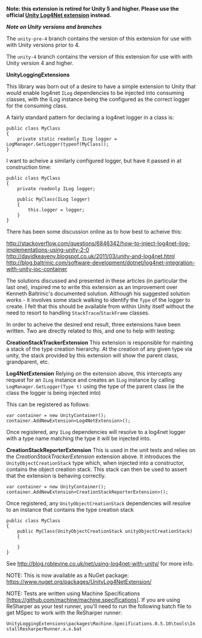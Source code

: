 **Note: this extension is retired for Unity 5 and higher. Please use the official [Unity Log4Net extension](https://github.com/unitycontainer/log4net) instead.**

***Note on Unity versions and branches***

The `unity-pre-4` branch contains the version of this extension for use with with Unity versions prior to 4.

The `unity-4` branch contains the version of this extension for use with with Unity version 4 and higher.

**UnityLoggingExtensions**

This library was born out of a desire to have a simple extension to Unity that would enable log4net `ILog` dependencies to be injected into consuming classes, with the ILog instance being the configured as the correct logger for the consuming class.

A fairly standard pattern for declaring a log4net logger in a class is:

    public class MyClass
    {
        private static readonly ILog logger = LogManager.GetLogger(typeof(MyClass));
    }
    
I want to acheive a similarly configured logger, but have it passed in at construction time:

    public class MyClass
    {
        private readonly ILog logger;
        
        public MyClass(ILog logger)
        {
            this.logger = logger;
        }
    }
    
There has been some discussion online as to how best to acheive this:

http://stackoverflow.com/questions/6846342/how-to-inject-log4net-ilog-implementations-using-unity-2-0
http://davidkeaveny.blogspot.co.uk/2011/03/unity-and-log4net.html
http://blog.baltrinic.com/software-development/dotnet/log4net-integration-with-unity-ioc-container

The solutions discussed and presented in these articles (in particular the last one), inspired me to write this extension as an improvement over Kenneth Baltrinic's documented solution. Although his suggested solution works - it involves some stack walking to identify the `Type` of the logger to create. I felt that this should be available from within Unity itself without the need to resort to handling `StackTrace`/`StackFrame` classes.

In order to acheive the desired end result, three extensions have been written. Two are directly related to this, and one to help with testing:

**CreationStackTrackerExtension**
This extension is responsible for mainting a stack of the type creation hierarchy. At the creation of any given type via unity, the stack provided by this extension will show the parent class, grandparent, etc.

**Log4NetExtension**
Relying on the extension above, this intercepts any request for an `ILog` instance and creates an `ILog` instance by calling `LogManager.GetLogger(Type t)` using the type of the parent class (ie the class the logger is being injected into)

This can be registered as follows:

    var container = new UnityContainer();
    container.AddNewExtension<Log4NetExtension>();

Once registered, any `ILog` dependencies will resolve to a log4net logger with a type name matching the type it will be injected into.

**CreationStackReporterExtension**
This is used in the unit tests and relies on the _CreationStackTrackerExtension_ extension above. It introduces the `UnityObjectCreationStack` type which, when injected into a constructor, contains the object creation stack. This stack can then be used to assert that the extension is behaving correctly.

    var container = new UnityContainer();
    container.AddNewExtension<CreationStackReporterExtension>();

Once registered, any `UnityObjectCreationStack` dependencies will resolve to an instance that contains the type creation stack

    public class MyClass
    {
        public MyClass(UnityObjectCreationStack unityObjectCreationStack)
        {

        }
    }
    
See http://blog.roblevine.co.uk/net/using-log4net-with-unity/ for more info.

NOTE: This is now available as a NuGet package: 
https://www.nuget.org/packages/UnityLog4NetExtension/

NOTE: Tests are written using Machine Specifications [https://github.com/machine/machine.specifications]. If you are using ReSharper as your test runner, you'll need to run the following batch file to get MSpec to work with the ReSharper runner:

`UnityLoggingExtensions\packages\Machine.Specifications.0.5.10\tools\InstallResharperRunner.x.x.bat`
